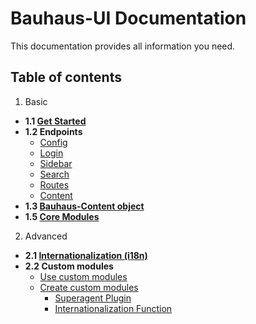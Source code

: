 # Bauhaus-UI Documentation

This documentation provides all information you need.

## Table of contents

1. Basic
 * **1.1 [Get Started](GetStarted.md)**
 * **1.2 Endpoints**
     * [Config](endpoints/Config.md)
     * [Login](endpoints/Login.md)
     * [Sidebar](endpoints/Sidebar.md)
     * [Search](endpoints/Search.md)
     * [Routes](endpoints/Routes.md)
     * [Content](endpoints/Content.md)
 * **1.3 [Bauhaus-Content object](BauhausContent.md)**
 * **1.5 [Core Modules](coreModules/README.md)**
2. Advanced
 * **2.1 [Internationalization (i18n)](i18n.md)**
 * **2.2 Custom modules**
     * [Use custom modules](UseCustomModule.md)
     * [Create custom modules](CreateCustomModule.md)
        * [Superagent Plugin](SuperagentPlugin.md)
        * [Internationalization Function](GetLanguageTextFunction.md)
